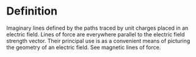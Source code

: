 # Definition

Imaginary lines defined by the paths traced by unit charges placed in an
electric field. Lines of force are everywhere parallel to the electric
field strength vector. Their principal use is as a convenient means of
picturing the geometry of an electric field. See magnetic lines of
force.
